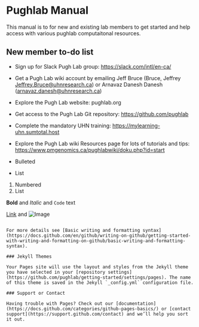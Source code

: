 # Pughlab Manual

This manual is to for new and existing lab members to get started and help access with various pughlab computaitonal resources.



## New member to-do list

- Sign up for Slack Pugh Lab group: https://slack.com/intl/en-ca/
- Get a Pugh Lab wiki account by emailing Jeff Bruce (Bruce, Jeffrey <Jeffrey.Bruce@uhnresearch.ca>) or Arnavaz Danesh Danesh  (<arnavaz.danesh@uhnresearch.ca>)
- Explore the Pugh Lab website: pughlab.org
- Get access to the Pugh Lab Git repository: https://github.com/pughlab
- Complete the mandatory UHN training: https://mylearning-uhn.sumtotal.host
- Explore the Pugh Lab wiki Resources page for lots of tutorials and tips: https://www.pmgenomics.ca/pughlabwiki/doku.php?id=start




- Bulleted
- List

1. Numbered
2. List

**Bold** and _Italic_ and `Code` text

[Link](url) and ![Image](src)
```

For more details see [Basic writing and formatting syntax](https://docs.github.com/en/github/writing-on-github/getting-started-with-writing-and-formatting-on-github/basic-writing-and-formatting-syntax).

### Jekyll Themes

Your Pages site will use the layout and styles from the Jekyll theme you have selected in your [repository settings](https://github.com/pughlab/getting-started/settings/pages). The name of this theme is saved in the Jekyll `_config.yml` configuration file.

### Support or Contact

Having trouble with Pages? Check out our [documentation](https://docs.github.com/categories/github-pages-basics/) or [contact support](https://support.github.com/contact) and we’ll help you sort it out.
